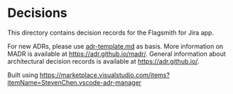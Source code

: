 # Decisions

This directory contains decision records for the Flagsmith for Jira app.

For new ADRs, please use [adr-template.md](adr-template.md) as basis. More information on MADR is available at
<https://adr.github.io/madr/>. General information about architectural decision records is available at
<https://adr.github.io/>.

Built using <https://marketplace.visualstudio.com/items?itemName=StevenChen.vscode-adr-manager>
